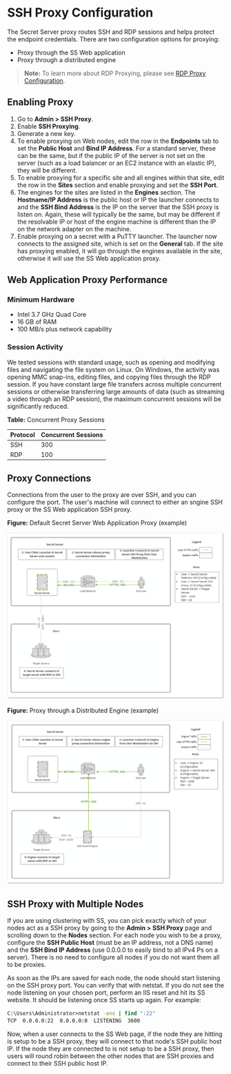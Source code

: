 [title]: # (SSH Proxy Configuration)
[tags]: # (SSH Proxy,Networking)
[priority]: # (1000)

# SSH Proxy Configuration

The Secret Server proxy routes SSH and RDP sessions and helps protect the endpoint credentials. There are two configuration options for proxying:

- Proxy through the SS Web application
- Proxy through a distributed engine

> **Note:** To learn more about RDP Proxying, please see [RDP Proxy Configuration](../rdp-proxy-configuration/index.md).

##  Enabling Proxy

1. Go to **Admin \> SSH Proxy**.
1. Enable **SSH Proxying**.
1. Generate a new key.
1. To enable proxying on Web nodes, edit the row in the **Endpoints** tab to set the **Public Host** and **Bind IP Address**. For a standard server, these can be the same, but if the public IP of the server is not set on the server (such as a load balancer or an EC2 instance with an elastic IP), they will be different.
1. To enable proxying for a specific site and all engines within that site, edit the row in the **Sites** section and enable proxying and set the **SSH Port**.
1. The engines for the sites are listed in the **Engines** section. The **Hostname/IP Address** is the public host or IP the launcher connects to and the **SSH Bind Address** is the IP on the server that the SSH proxy is listen on. Again, these will typically be the same, but may be different if the resolvable IP or host of the engine machine is different than the IP on the network adapter on the machine.
1. Enable proxying on a secret with a PuTTY launcher. The launcher now connects to the assigned site, which is set on the **General** tab. If the site has proxying enabled, it will go through the engines available in the site, otherwise it will use the SS Web application proxy.

## Web Application Proxy Performance

### Minimum Hardware

- Intel 3.7 GHz Quad Core
- 16 GB of RAM
- 100 MB/s plus network capability

### Session Activity

We tested sessions with standard usage, such as opening and modifying files and navigating the file system on Linux. On Windows, the activity was opening MMC snap-ins, editing files, and copying files through the RDP session. If you have constant large file transfers across multiple concurrent sessions or otherwise transferring large amounts of data (such as streaming a video through an RDP session), the maximum concurrent sessions will be significantly reduced.

**Table:** Concurrent Proxy Sessions

| **Protocol** | **Concurrent Sessions** |
| ------------ | ----------------------- |
| SSH          | 300                     |
| RDP          | 100                     |

## Proxy Connections

Connections from the user to the proxy are over SSH, and you can configure the port. The user's machine will connect to either an sngine SSH proxy or the SS Web application SSH proxy. 

**Figure:** Default Secret Server Web Application Proxy (example)

![image-20200325142416627](images/image-20200325142416627.png)

**Figure:** Proxy through a Distributed Engine (example)

![image-20200325142635857](images/image-20200325142635857.png)

## SSH Proxy with Multiple Nodes

If you are using clustering with SS, you can pick exactly which of your nodes act as a SSH proxy by going to the **Admin \> SSH Proxy** page and scrolling down to the **Nodes** section. For each node you wish to be a proxy, configure the **SSH Public Host** (must be an IP address, not a DNS name) and the **SSH Bind IP Address** (use 0.0.0.0 to easily bind to all IPv4 Ps on a server). There is no need to configure all nodes if you do not want them all to be proxies.

As soon as the IPs are saved for each node, the node should start listening on the SSH proxy port. You can  verify that with netstat. If you do not see the node listening on your chosen port, perform an IIS reset and hit its SS website. It should be listening once SS starts up again. For example:

```bat
C:\Users\Administrator>netstat -ano | find ":22"
TCP  0.0.0.0:22  0.0.0.0:0  LISTENING  3600
```

Now, when a user connects to the SS Web page, if the node they are hitting is setup to be a SSH proxy, they will connect to that node's SSH public host IP. If the node they are connected to is not setup to be a SSH proxy, then users will round robin between the other nodes that are SSH proxies and connect to their SSH public host IP.
